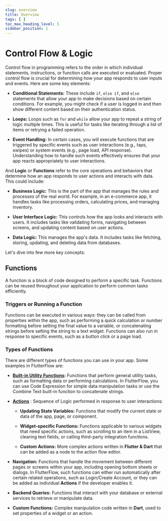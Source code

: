 ```yaml
---
slug: overview
title: Overview
tags: [ ]
toc_max_heading_level: 5
sidebar_position: 1
---
```


# Control Flow & Logic

Control flow in programming refers to the order in which individual statements, instructions, or
function calls are executed or evaluated. Proper control flow is crucial for determining how your
app responds to user inputs and events. Here are some key elements:

* **Conditional Statements:**
  These include `if`, `else if`, and `else` statements that allow your app to make decisions based on
  certain conditions. For example, you might check if a user is logged in and then show different
  content based on their authentication status.

* **Loops:**
  Loops such as `for` and `while` allow your app to repeat a string of logic multiple times. 
  This is useful for tasks like iterating through a list of items or retrying a failed operation.

* **Event Handling:**
  In certain cases, you will execute functions that are triggered by specific events such as user
  interactions (e.g., taps, swipes) or system events (e.g., page load, API response).
  Understanding how to handle such events effectively ensures that your app reacts appropriately to
  user interactions.

And **Logic** or **Functions** refer to the core operations and behaviors that determine how an app 
responds to user actions and interacts with data. This could include: 

* **Business Logic:** This is the part of the app that manages the rules and processes of the real 
world. For example, in an e-commerce app, it handles tasks like processing orders, calculating prices, and managing inventory.

* **User Interface Logic:** This controls how the app looks and interacts with users. It includes 
tasks like validating forms, navigating between screens, and updating content based on user actions.

* **Data Logic:** This manages the app's data. It includes tasks like fetching, storing, updating, 
and deleting data from databases.



Let's dive into few more key concepts:

## Functions

A function is a block of code designed to perform a specific task. Functions can be reused
throughout your application to perform common tasks efficiently.

### Triggers or Running a Function

Functions can be executed in various ways: they can be called from properties within the app, such
as performing a quick calculation or number formatting before setting the final value to a variable,
or concatenating strings before setting the string to a text widget. Functions can also run in
response to specific events, such as a button click or a page load.

### Types of Functions

There are different types of functions you can use in your app. Some examples in FlutterFlow are:

* **[Built-in Utility Functions](built-in-functions/overview):** Functions that perform general utility 
  tasks, such as 
  formatting 
data or performing calculations. In FlutterFlow, you can use Code Expression for simple data manipulation tasks or use the Combine Text built-in function to concatenate strings.

* **[Actions](actions)** : Sequence of Logic performed in response to user interactions:
  * **Updating State Variables:** Functions that modify the current state or data of the app,
    page, or
    component.

  * **Widget-specific Functions:** Functions applicable to various widgets that need specific
    actions, such as scrolling to an item in a ListView, clearing text fields, or calling third-party
    integration functions.

  * **Custom Actions:** More complex actions written in **Flutter & Dart** that can be added as a node to
    the action flow editor.

* **Navigation:** Functions that handle the movement between different pages or screens within
  your app, including opening bottom sheets or dialogs. In FlutterFlow, such functions can
  either run automatically after certain related operations, such as Login/Create Account, or they
  can be added as individual **Actions** if the developer enables it.

* **Backend Queries:** Functions that interact with your database or external services to
  retrieve or manipulate data.

* **Custom Functions:** Complex manipulation code written in **Dart**, used to set properties of a
  widget or an action.




## 